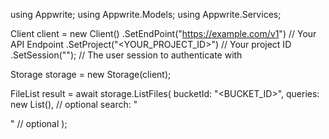 using Appwrite;
using Appwrite.Models;
using Appwrite.Services;

Client client = new Client()
    .SetEndPoint("https://example.com/v1") // Your API Endpoint
    .SetProject("<YOUR_PROJECT_ID>") // Your project ID
    .SetSession(""); // The user session to authenticate with

Storage storage = new Storage(client);

FileList result = await storage.ListFiles(
    bucketId: "<BUCKET_ID>",
    queries: new List<string>(), // optional
    search: "<SEARCH>" // optional
);